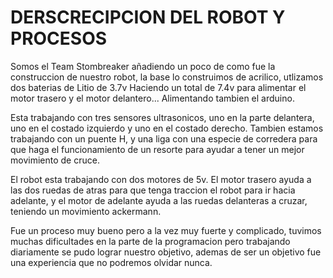 # DERSCRECIPCION DEL ROBOT Y PROCESOS 
Somos el Team Stombreaker añadiendo un poco de como fue la construccion de nuestro robot,
la base lo construimos de acrilico, utlizamos dos baterias de Litio de 3.7v Haciendo un total de 
7.4v para alimentar el motor trasero y el motor delantero... Alimentando tambien el arduino.

Esta trabajando con tres sensores ultrasonicos, uno en la parte delantera, uno en el costado izquierdo y uno en el costado derecho. Tambien estamos trabajando con un puente H, y una liga con una especie de corredera para que haga el funcionamiento de un resorte para ayudar a tener un mejor
movimiento de cruce.

El robot esta trabajando con dos motores de 5v. El motor trasero ayuda a las dos ruedas de atras para que tenga traccion el robot para ir hacia adelante, y el motor de adelante ayuda a las ruedas delanteras a cruzar, teniendo un movimiento ackermann.

Fue un proceso muy bueno pero a la vez muy fuerte y complicado, tuvimos muchas dificultades en la parte de la programacion pero trabajando diariamente se pudo lograr nuestro objetivo, ademas
de ser un objetivo fue una experiencia que no podremos olvidar nunca.